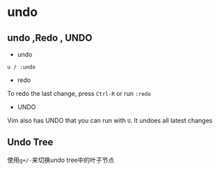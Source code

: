 # undo

## undo ,Redo , UNDO

- undo

```
u / :undo
```

- redo

To redo the last change, press `Ctrl-R` or run `:redo`

- UNDO

Vim also has UNDO that you can run with `U`. It undoes all latest changes

## Undo Tree

使用`g+/-`来切换undo tree中的叶子节点

